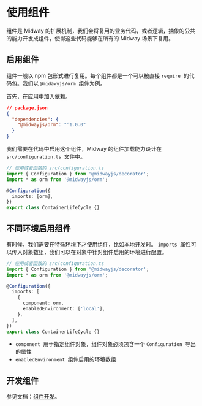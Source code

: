 # 使用组件

组件是 Midway 的扩展机制，我们会将复用的业务代码，或者逻辑，抽象的公共的能力开发成组件，使得这些代码能够在所有的 Midway 场景下复用。

## 启用组件

组件一般以 npm 包形式进行复用。每个组件都是一个可以被直接 `require`  的代码包。我们以 `@midawyjs/orm`  组件为例。

首先，在应用中加入依赖。

```json
// package.json
{
  "dependencies": {
    "@midwayjs/orm": "^1.0.0"
  }
}
```

我们需要在代码中启用这个组件，Midway 的组件加载能力设计在 `src/configuration.ts`  文件中。

```typescript
// 应用或者函数的 src/configuration.ts
import { Configuration } from '@midwayjs/decorator';
import * as orm from '@midwayjs/orm';

@Configuration({
  imports: [orm],
})
export class ContainerLifeCycle {}
```

## 不同环境启用组件

有时候，我们需要在特殊环境下才使用组件，比如本地开发时。 `imports`  属性可以传入对象数组，我们可以在对象中针对组件启用的环境进行配置。

```typescript
// 应用或者函数的 src/configuration.ts
import { Configuration } from '@midwayjs/decorator';
import * as orm from '@midwayjs/orm';

@Configuration({
  imports: [
    {
      component: orm,
      enabledEnvironment: ['local'],
    },
  ],
})
export class ContainerLifeCycle {}
```

- `component`  用于指定组件对象，组件对象必须包含一个 `Configuration`  导出的属性
- `enabledEnvironment`  组件启用的环境数组

## 开发组件

参见文档：[组件开发](component_development)。
